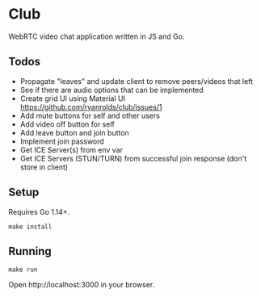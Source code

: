 # Club

WebRTC video chat application written in JS and Go.

## Todos

* Propagate "leaves" and update client to remove peers/videos that left
* See if there are audio options that can be implemented
* Create grid UI using Material UI https://github.com/ryanrolds/club/issues/1
* Add mute buttons for self and other users
* Add video off button for self
* Add leave button and join button
* Implement join password
* Get ICE Server(s) from env var
* Get ICE Servers (STUN/TURN) from successful join response (don't store in client)

## Setup

Requires Go 1.14+.

```
make install
```

## Running

```
make run
```

Open http://localhost:3000 in your browser.
